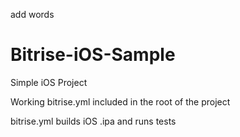 add words

# Bitrise-iOS-Sample

Simple iOS Project 

Working bitrise.yml included in the root of the project

bitrise.yml builds iOS .ipa and runs tests 
